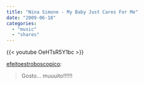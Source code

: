 ```yaml
---
title: "Nina Simone - My Baby Just Cares For Me"
date: "2009-06-18"
categories:
  - "music"
  - "shares"
---
```


{{< youtube OeHTsR5Y1bc >}}

[efeitoestroboscopico](http://efeitoestroboscopico.tumblr.com/post/126081294/gosto-muuuito):

> Gosto… muuuito!!!!!!
